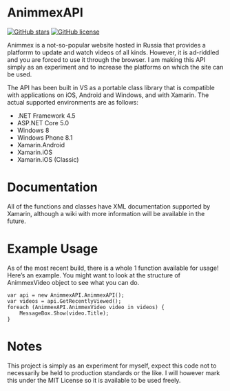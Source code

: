 AnimmexAPI
==========
[![GitHub stars](https://img.shields.io/github/stars/kade-robertson/AnimmexAPI.svg)](https://github.com/kade-robertson/AnimmexAPI/stargazers) [![GitHub license](https://img.shields.io/badge/license-MIT-blue.svg)](https://raw.githubusercontent.com/kade-robertson/AnimmexAPI/master/LICENSE.md)

Animmex is a not-so-popular website hosted in Russia that provides a platforrm
to update and watch videos of all kinds. However, it is ad-riddled and you are
forced to use it through the browser. I am making this API simply as an
experiment and to increase the platforms on which the site can be used.

The API has been built in VS as a portable class library that is compatible with
applications on iOS, Android and Windows, and with Xamarin. The actual supported
environments are as follows:

* .NET Framework 4.5
* ASP.NET Core 5.0
* Windows 8
* Windows Phone 8.1
* Xamarin.Android
* Xamarin.iOS
* Xamarin.iOS (Classic)

Documentation
=============

All of the functions and classes have XML documentation supported by Xamarin,
although a wiki with more information will be available in the future.

Example Usage
=============

As of the most recent build, there is a whole 1 function available for usage!
Here’s an example. You might want to look at the structure of AnimmexVideo
object to see what you can do.

    var api = new AnimmexAPI.AnimmexAPI();
    var videos = api.GetRecentlyViewed();
    foreach (AnimmexAPI.AnimmexVideo video in videos) {
        MessageBox.Show(video.Title);
    }

Notes
=====

This project is simply as an experiment for myself, expect this code not to
necessarily be held to production standards or the like. I will however mark
this under the MIT License so it is available to be used freely.
